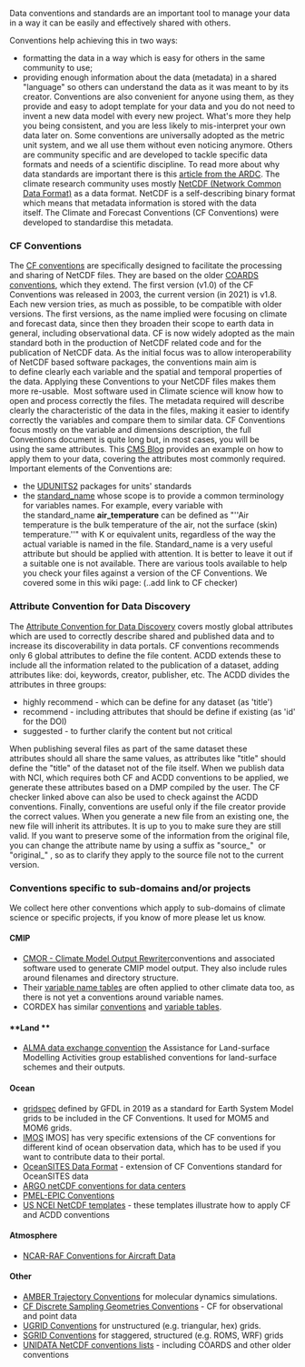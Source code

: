 Data conventions and standards are an important tool to manage your data
in a way it can be easily and effectively shared with others.

Conventions help achieving this in two ways: 
* formatting the data in a
way which is easy for others in the same community to use; 
* providing enough information about the data (metadata) in a shared "language" so
others can understand the data as it was meant to by its creator.
Conventions are also convenient for anyone using them, as they provide
and easy to adopt template for your data and you do not need to invent a
new data model with every new project. What's more they help you being
consistent, and you are less likely to mis-interpret your own data later
on. Some conventions are universally adopted as the metric unit system,
and we all use them without even noticing anymore. Others are community specific and are developed to tackle specific data formats and needs of a scientific discipline. To read more about why data standards are important there is this [article from the ARDC](https://ardc.edu.au/resources/community-endorsed-data-standards/). The climate research community uses mostly [NetCDF (Network Common Data Format)](https://www.unidata.ucar.edu/software/netcdf/) as a data format. NetCDF is a self-describing binary format which means that metadata information is stored with the data
itself. The Climate and Forecast Conventions (CF Conventions) were developed to standardise this metadata. 

### **CF Conventions**
The [CF conventions](https://cfconventions.org) are specifically designed
to facilitate the processing and sharing of NetCDF files. They are based
on the older [COARDS conventions](https://ferret.pmel.noaa.gov/noaa\_coop/coop\_cdf\_profile.html), which they extend. The first version (v1.0) of the
CF Conventions was released in 2003, the current version (in 2021) is
v1.8. Each new version tries, as much as possible, to be compatible with
older versions. The first versions, as the name implied were focusing on
climate and forecast data, since then they broaden their scope to earth
data in general, including observational data. CF is now widely adopted
as the main standard both in the production of NetCDF related code and
for the publication of NetCDF data. As the initial focus was to allow
interoperability of NetCDF based software packages, the conventions main
aim is to define clearly each variable and the spatial and temporal
properties of the data. Applying these Conventions to your NetCDF files
makes them more re-usable.  Most software used in Climate science will
know how to open and process correctly the files. The metadata
required will describe clearly the characteristic of the data in the
files, making it easier to identify correctly the variables and compare
them to similar data. CF Conventions focus mostly on the variable and
dimensions description, the full Conventions document is quite long but,
in most cases, you will be using the same attributes. This [CMS Blog](https://climate-cms.org/2018/10/26/Setting-up-NetCDF-file-attributes.html) provides an example on how to apply them to your data,
covering the attributes most commonly required. Important elements of
the Conventions are: 
* the [UDUNITS2](https://ncics.org/portfolio/other-resources/udunits2/?)
packages for units' standards 
* the [standard_name](https://cfconventions.org/Data/cf-standard-names/77/build/cf-standard-name-table.html) whose scope is to provide a common terminology for
variables names. For example, every variable with the standard_name
**air_temperature** can be defined as "''Air temperature is the
bulk temperature of the air, not the surface (skin) temperature.''" with
K or equivalent units, regardless of the way the actual variable is
named in the file. Standard_name is a very useful attribute but should
be applied with attention. It is better to leave it out if a suitable
one is not available. There are various tools available to help you
check your files against a version of the CF Conventions. We covered
some in this wiki page: (..add link to CF checker)   

### **Attribute Convention for Data Discovery**
The [Attribute Convention for Data Discovery](https://wiki.esipfed.org/Attribute_Convention_for_Data_Discovery_1-3) covers mostly global attributes which are used to correctly describe shared and published data and to increase its discoverability in data portals. CF conventions
recommends only 6 global attributes to define the file content. ACDD
extends these to include all the information related to the publication
of a dataset, adding attributes like: doi, keywords, creator, publisher,
etc. The ACDD divides the attributes in three groups: 
* highly recommend - which can be define for any dataset (as 'title') 
* recommend - including attributes that should be define if existing (as
'id' for the DOI) 
* suggested - to further clarify the content but not critical 

When publishing several files as part of the same dataset these
attributes should all share the same values, as attributes like "title"
should define the "title" of the dataset not of the file itself. When we
publish data with NCI, which requires both CF and ACDD conventions to be
applied, we generate these attributes based on a DMP compiled by the
user. The CF checker linked above can also be used to check against the
ACDD conventions. Finally, conventions are useful only if the file
creator provide the correct values. When you generate a new file from an
existing one, the new file will inherit its attributes. It is up to you
to make sure they are still valid. If you want to preserve some of the
information from the original file, you can change the attribute name by
using a suffix as "source_"  or "original_" , so as to clarify they
apply to the source file not to the current version.

### **Conventions specific to sub-domains and/or projects**
We collect here other conventions which apply to sub-domains of climate science or specific
projects, if you know of more please let us know. 

#### **CMIP**
* [CMOR - Climate Model Output Rewriter](https://cmor.llnl.gov)conventions and associated software used to generate CMIP model output. They also include rules around filenames and directory
structure. 
* Their [variable name tables](https://github.com/PCMDI/cmip6-cmor-tables/tree/master/Tables) are often applied to other climate data too, as there is
not yet a conventions around variable names.  
* CORDEX has similar [conventions](https://is-enes-data.github.io/cordex\_archive\_specifications.pdf) and [variable tables](https://is-enes-data.github.io/CORDEX\_variables\_requirement\_table.pdf).

#### **Land ** 
* [ALMA data exchange convention](https://www.lmd.jussieu.fr/\~polcher/ALMA/) the Assistance for Land-surface Modelling Activities group established conventions for land-surface schemes and their outputs.

#### **Ocean** 
* [gridspec](https://arxiv.org/pdf/1911.08638.pdf) defined by GFDL in 2019 as a standard for Earth System Model grids to be included in the CF Conventions. It used for MOM5 and MOM6
grids. 
* [IMOS](http://content.aodn.org.au/Documents/IMOS/Conventions/IMOS_NetCDF_Conventions.pdf)
IMOS] has very specific extensions of the CF conventions for different
kind of ocean observation data, which has to be used if you want to
contribute data to their portal. 
* [OceanSITES Data Format](http://www.oceansites.org/docs/oceansites_data_format_reference_manual.pdf) - extension of CF Conventions standard for OceanSITES data 
* [ARGO netCDF conventions for data centers](http://www.argodatamgt.org/Media/Medias-Argo-Data-Management/Argo-documentation/General-documentation/Data-format)
* [PMEL-EPIC Conventions](https://www.pmel.noaa.gov/epic/document/convention.htm)
* [US NCEI NetCDF templates](https://www.ncei.noaa.gov/netcdf-templates) - these templates illustrate how to apply CF and ACDD conventions

#### **Atmosphere** 
* [NCAR-RAF Conventions for Aircraft Data](http://www.eol.ucar.edu/raf/Software/netCDF.html)

#### **Other** 
* [AMBER Trajectory Conventions](http://ambermd.org/netcdf/nctraj.xhtml) for molecular dynamics simulations.
* [CF Discrete Sampling Geometries Conventions](http://cfconventions.org/Data/cf-conventions/cf-conventions-1.6/build/cf-conventions.html\#discrete-sampling-geometries) - CF for observational and
point data 
* [UGRID Conventions](http://ugrid-conventions.github.io/ugrid-conventions/) for unstructured (e.g. triangular, hex) grids. 
* [SGRID Conventions](http://sgrid.github.io/sgrid/) for staggered, structured (e.g. ROMS, WRF) grids 
* [UNIDATA NetCDF conventions lists](https://www.unidata.ucar.edu/software/netcdf/conventions.html) - including COARDS and other older
conventions
